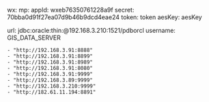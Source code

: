 wx:
  mp:
    appId: wxeb76350761228a9f
    secret: 70bba0d91f27ea07d9b46b9dcd4eae24
    token: token
    aesKey: aesKey



url: jdbc:oracle:thin:@192.168.3.210:1521/pdborcl
username: GIS_DATA_SERVER



    - "http://192.168.3.91:8888"
    - "http://192.168.3.91:8899"
    - "http://192.168.3.91:8989"
    - "http://192.168.3.91:8080"
    - "http://192.168.3.91:9999"
    - "http://192.168.3.89:9999"
    - "http://192.168.3.210:9999"
    - "http://182.61.11.194:8891"